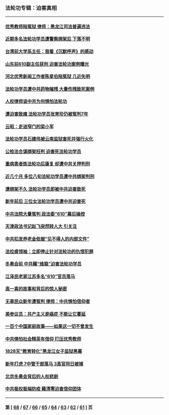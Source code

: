 ### 法轮功专辑：迫害真相
---
#### [优秀教师陷冤狱 律师：黑龙江司法普遍违法](../../pages/nf4379/n13619136.md?03060430) 
#### [近期多名法轮功学员遭警察绑架后 下落不明](../../pages/nf4379/n13616482.md?03060430) 
#### [台湾前大学系主任：我看《沉默呼声》的感动](../../pages/nf4379/n13616864.md?03060430) 
#### [山东前610副主任获刑 迫害法轮功案例曝光](../../pages/nf4379/n13613775.md?03060430) 
#### [河北优秀新闻工作者陈星伯陷冤狱 几近失明](../../pages/nf4379/n13611204.md?03060430) 
#### [法轮功学员遭中共药物摧残 大量伤残致死案例](../../pages/nf4379/n13604789.md?03060430) 
#### [人权律师谈中共为何惧怕法轮功](../../pages/nf4379/n13601990.md?03060430) 
#### [遭迫害致瘫 法轮功学员张育珍仍被冤判7年](../../pages/nf4379/n13565875.md?03060430) 
#### [云昭：走进窄门的梁小军](../../pages/nf4379/n13605425.md?03060430) 
#### [法轮功学员石建伟被云南监狱害死并强行火化](../../pages/nf4379/n13599603.md?03060430) 
#### [公检法合谋绑架枉判 迫害死法轮功学员](../../pages/nf4379/n13596338.md?03060430) 
#### [重病患者炼法轮功后康复 却遭中共关押判刑](../../pages/nf4379/n13593948.md?03060430) 
#### [近几个月 多位八旬法轮功学员遭中共绑架判刑](../../pages/nf4379/n13591671.md?03060430) 
#### [遭绑架不久 法轮功学员即被中共迫害致死](../../pages/nf4379/n13587121.md?03060430) 
#### [新年前后 三位女法轮功学员遭中共迫害死](../../pages/nf4379/n13584573.md?03060430) 
#### [中共法院大量冤判 政法委“610”幕后操控](../../pages/nf4379/n13578342.md?03060430) 
#### [天津政法书记赵飞突然转人大 引关注](../../pages/nf4379/n13578965.md?03060430) 
#### [中共扣发养老金依据“见不得人的内部文件”](../../pages/nf4379/n13576363.md?03060430) 
#### [法拉盛领袖：立即停止针对法轮功的仇恨犯罪](../../pages/nf4379/n13575222.md?03060430) 
#### [冬奥会前 中共藉“维稳”迫害法轮功学员](../../pages/nf4379/n13570533.md?03060430) 
#### [江泽民老家江苏多名“610”官员落马](../../pages/nf4379/n13572920.md?03060430) 
#### [高一喜的故事和背后的惊人秘密](../../pages/nf4379/n13572834.md?03060430) 
#### [无辜民众新年遭冤判 律师：中共惧怕信仰者](../../pages/nf4379/n13568691.md?03060430) 
#### [美参议员：共产主义是癌症 不能让它蔓延](../../pages/nf4379/n13569660.md?03060430) 
#### [一百个中国家庭故事——如果这一切不曾发生](../../pages/nf4379/n13531687.md?03060430) 
#### [中共惧怕社会精英有信仰 打压优秀教师](../../pages/nf4379/n13563192.md?03060430) 
#### [1828天“教育转化”黑龙江女子监狱黑幕](../../pages/nf4379/n13536804.md?03060430) 
#### [新年打虎 7中管干部落马 3高官同日被捕](../../pages/nf4379/n13560915.md?03060430) 
#### [北京冬奥会背后的人权悲剧](../../pages/nf4379/n13556415.md?03060430) 
#### [中共极权极端防疫 藉清零迫害信仰团体](../../pages/nf4379/n13555509.md?03060430) 

---
#### 第 [ [68](./68.md?03060430) / [67](./67.md?03060430) / [66](./66.md?03060430) / [65](./65.md?03060430) / [64](./64.md?03060430) / [63](./63.md?03060430) / [62](./62.md?03060430) / [61](./61.md?03060430) ] 页
